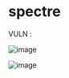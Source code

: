 # spectre
VULN :

![image](https://user-images.githubusercontent.com/62522733/195610163-364d091f-9f1f-4657-b258-05c058b90c13.png)

![image](https://user-images.githubusercontent.com/62522733/195610528-88220a4a-4eee-4158-abf0-8602468ec165.png)
